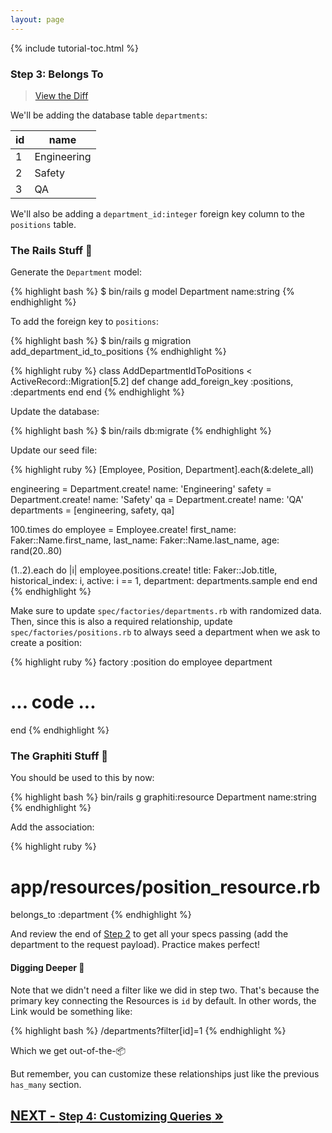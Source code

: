 ```yaml
---
layout: page
---
```


{% include tutorial-toc.html %}

<div markdown="1" class="col-md-8">

### Step 3: Belongs To

> [View the Diff](https://github.com/graphiti-api/employee_directory/compare/step_2_positions...step_3_departments)

We'll be adding the database table `departments`:

<table class="table table-small text-center">
  <thead>
    <tr>
      <th class="text-center">id</th>
      <th class="text-center">name</th>
    </tr>
  </thead>
  <tbody>
    <tr>
      <td>1</td>
      <td>Engineering</td>
    </tr>
    <tr>
      <td>2</td>
      <td>Safety</td>
    </tr>
    <tr>
      <td>3</td>
      <td>QA</td>
    </tr>
  </tbody>
</table>

We'll also be adding a `department_id:integer` foreign key column to
the `positions` table.

### The Rails Stuff 🚂

Generate the `Department` model:

{% highlight bash %}
$ bin/rails g model Department name:string
{% endhighlight %}

To add the foreign key to `positions`:

{% highlight bash %}
$ bin/rails g migration add_department_id_to_positions
{% endhighlight %}

{% highlight ruby %}
class AddDepartmentIdToPositions < ActiveRecord::Migration[5.2]
  def change
    add_foreign_key :positions, :departments
  end
end
{% endhighlight %}

Update the database:

{% highlight bash %}
$ bin/rails db:migrate
{% endhighlight %}

Update our seed file:

{% highlight ruby %}
[Employee, Position, Department].each(&:delete_all)

engineering = Department.create! name: 'Engineering'
safety = Department.create! name: 'Safety'
qa = Department.create! name: 'QA'
departments = [engineering, safety, qa]

100.times do
  employee = Employee.create! first_name: Faker::Name.first_name,
    last_name: Faker::Name.last_name,
    age: rand(20..80)

  (1..2).each do |i|
    employee.positions.create! title: Faker::Job.title,
      historical_index: i,
      active: i == 1,
      department: departments.sample
  end
end
{% endhighlight %}

Make sure to update `spec/factories/departments.rb` with randomized
data. Then, since this is also a required relationship, update
`spec/factories/positions.rb` to always seed a department when we ask to
create a position:

{% highlight ruby %}
factory :position do
  employee
  department

  # ... code ...
end
{% endhighlight %}

### The Graphiti Stuff 🎨

You should be used to this by now:

{% highlight bash %}
bin/rails g graphiti:resource Department name:string
{% endhighlight %}

Add the association:

{% highlight ruby %}
# app/resources/position_resource.rb
belongs_to :department
{% endhighlight %}

And review the end of [Step 2]({{site.github.url}}/tutorial/step_2) to get all your specs
passing (add the department to the request payload). Practice makes perfect!

#### Digging Deeper 🧐

Note that we didn't need a filter like we did in step two. That's
because the primary key connecting the Resources is `id` by
default. In other words, the Link would be something like:

{% highlight bash %}
/departments?filter[id]=1
{% endhighlight %}

Which we get out-of-the-📦

But remember, you can customize these relationships just like the
previous `has_many` section.

</div>

<div class="clearfix">
  <h2 id="next">
    <a href="/tutorial/step_4">
      NEXT - 
      <small>Step 4: Customizing Queries</small>
      &raquo;
    </a>
  </h2>
</div>
